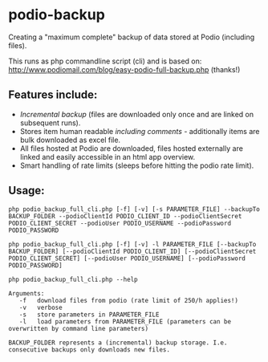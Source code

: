podio-backup
============

Creating a "maximum complete" backup of data stored at Podio (including files).

This runs as php commandline script (cli) and is based on: http://www.podiomail.com/blog/easy-podio-full-backup.php (thanks!)

Features include:
-------------------------
- _Incremental backup_ (files are downloaded only once and are linked on subsequent runs).
- Stores item human readable _including comments_ - additionally items are bulk downloaded as excel file.
- All files hosted at Podio are downloaded, files hosted externally are linked and easily accessible in an html app overview.
- Smart handling of rate limits (sleeps before hitting the podio rate limit).

Usage:
----------
    php podio_backup_full_cli.php [-f] [-v] [-s PARAMETER_FILE] --backupTo BACKUP_FOLDER --podioClientId PODIO_CLIENT_ID --podioClientSecret PODIO_CLIENT_SECRET --podioUser PODIO_USERNAME --podioPassword PODIO_PASSWORD
    
    php podio_backup_full_cli.php [-f] [-v] -l PARAMETER_FILE [--backupTo BACKUP_FOLDER] [--podioClientId PODIO_CLIENT_ID] [--podioClientSecret PODIO_CLIENT_SECRET] [--podioUser PODIO_USERNAME] [--podioPassword PODIO_PASSWORD]

    php podio_backup_full_cli.php --help

    Arguments:
       -f	download files from podio (rate limit of 250/h applies!)
       -v	verbose
       -s	store parameters in PARAMETER_FILE
       -l	load parameters from PARAMETER_FILE (parameters can be overwritten by command line parameters)
     
    BACKUP_FOLDER represents a (incremental) backup storage. I.e. consecutive backups only downloads new files.
